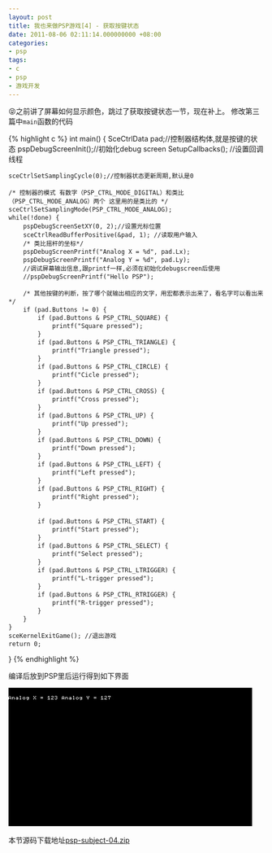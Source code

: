 ```yaml
---
layout: post
title: 我也来做PSP游戏[4] - 获取按键状态
date: 2011-08-06 02:11:14.000000000 +08:00
categories:
- psp
tags:
- c
- psp
- 游戏开发
---
```


😝之前讲了屏幕如何显示颜色，跳过了获取按键状态一节，现在补上。 修改第三篇中`main`函数的代码

{% highlight c %}
int main()
{
	SceCtrlData pad;//控制器结构体,就是按键的状态
	pspDebugScreenInit();//初始化debug screen
	SetupCallbacks(); //设置回调线程
	
	sceCtrlSetSamplingCycle(0);//控制器状态更新周期,默认是0
	
	/* 控制器的模式 有数字（PSP_CTRL_MODE_DIGITAL）和类比（PSP_CTRL_MODE_ANALOG）两个 这里用的是类比的 */
	sceCtrlSetSamplingMode(PSP_CTRL_MODE_ANALOG);
	while(!done) {
		pspDebugScreenSetXY(0, 2);//设置光标位置
		sceCtrlReadBufferPositive(&pad, 1); //读取用户输入
		/* 类比摇杆的坐标*/
		pspDebugScreenPrintf("Analog X = %d", pad.Lx);
		pspDebugScreenPrintf("Analog Y = %d", pad.Ly);
		//调试屏幕输出信息,跟printf一样,必须在初始化debugscreen后使用
		//pspDebugScreenPrintf("Hello PSP");
		
		/* 其他按键的判断，按了哪个就输出相应的文字，用宏都表示出来了，看名字可以看出来*/
		if (pad.Buttons != 0) {
			if (pad.Buttons & PSP_CTRL_SQUARE) {
				printf("Square pressed");
			}
			if (pad.Buttons & PSP_CTRL_TRIANGLE) {
				printf("Triangle pressed");
			}
			if (pad.Buttons & PSP_CTRL_CIRCLE) {
				printf("Cicle pressed");
			}
			if (pad.Buttons & PSP_CTRL_CROSS) {
				printf("Cross pressed");
			}
			if (pad.Buttons & PSP_CTRL_UP) {
				printf("Up pressed");
			}
			if (pad.Buttons & PSP_CTRL_DOWN) {
				printf("Down pressed");
			}
			if (pad.Buttons & PSP_CTRL_LEFT) {
				printf("Left pressed");
			}
			if (pad.Buttons & PSP_CTRL_RIGHT) {
				printf("Right pressed");
			}
			
			if (pad.Buttons & PSP_CTRL_START) {
				printf("Start pressed");
			}
			if (pad.Buttons & PSP_CTRL_SELECT) {
				printf("Select pressed");
			}
			if (pad.Buttons & PSP_CTRL_LTRIGGER) {
				printf("L-trigger pressed");
			}
			if (pad.Buttons & PSP_CTRL_RTRIGGER) {
				printf("R-trigger pressed");
			}
		}
	}
	sceKernelExitGame(); //退出游戏
	return 0;
}
{% endhighlight %}

编译后放到PSP里后运行得到如下界面

![4-1](/assets/psp/4-1.jpg)

本节源码下载地址[psp-subject-04.zip](/assets/psp/psp-subject-04.zip)
